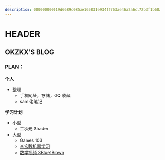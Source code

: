 ```yaml
---
description: 000000000019d6689c085ae165831e934ff763ae46a2a6c172b3f1b60a8ce26f
---
```

# HEADER

## OKZKX'S BLOG

### PLAN：

**个人**

* 整理
  * 手机网址，存储，QQ 收藏
  * sam 佬笔记

**学习计划**

* 小型
  * 二次元 Shader
* 大型
  * Games 103
  * [李宏毅机器学习](https://www.bilibili.com/video/BV1JE411g7XF)
  * [数学视频 3Blue1Brown](https://space.bilibili.com/88461692/)
